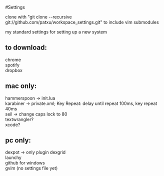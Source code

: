 #Settings

clone with "git clone --recursive git://github.com/patxu/workspace_settings.git" to include vim submodules

my standard settings for setting up a new system

## to download:
chrome  
spotify  
dropbox  

## mac only:
hammerspoon -> init.lua  
karabiner -> private.xml; Key Repeat: delay until repeat 100ms, key repeat 40ms  
seil -> change caps lock to 80  
textwrangler?  
xcode?  

## pc only: 
dexpot -> only plugin dexgrid  
launchy  
github for windows  
gvim (no settings file yet)  
